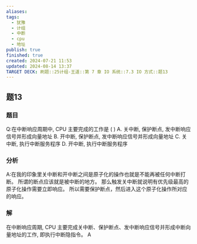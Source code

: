 ```yaml
---
aliases: 
tags:
  - 犹豫
  - 计组
  - 中断
  - cpu
  - 地址
publish: true
finished: true
created: 2024-07-21 11:53
updated: 2024-08-14 13:37
TARGET DECK: 刷题::25计组-王道::第 7 章 IO 系统::7.3 IO 方式::题13
---
```


## 题13
### 题目
Q:在中断响应周期中, CPU 主要完成的工作是 ( )
A. 关中断, 保护断点, 发中断响应信号并形成向量地址
B. 开中断, 保护断点, 发中断响应信号并形成向量地址
C. 关中断, 执行中断服务程序
D. 开中断, 执行中断服务程序
### 分析
A:在我的印象里关中断和开中断之间是原子化的操作也就是不能再被任何中断打断。
所谓的断点应该就是被中断的地方。
那么触发关中断就说明有优先级最高的原子化操作需要立即响应。
所以需要保护断点，然后进入这个原子化操作所对应的响应。
### 解
在中断响应周期, CPU 主要完成关中断、保护断点、发中断响应信号并形成中断向量地址的工作, 即执行中断隐指令。
A
